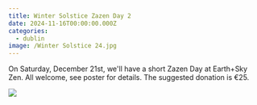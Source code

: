 ```yaml
---
title: Winter Solstice Zazen Day 2
date: 2024-11-16T00:00:00.000Z
categories:
  - dublin
image: /Winter Solstice 24.jpg
---
```


On Saturday, December 21st, we'll have a short Zazen Day at Earth+Sky Zen. All welcome, see poster for details. The suggested donation is €25.

![](</Winter Solstice 24.jpg>)
